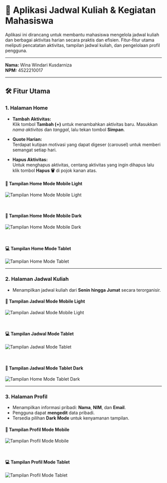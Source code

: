 # 📅 Aplikasi Jadwal Kuliah & Kegiatan Mahasiswa

Aplikasi ini dirancang untuk membantu mahasiswa mengelola jadwal kuliah dan berbagai aktivitas harian secara praktis dan efisien. Fitur-fitur utama meliputi pencatatan aktivitas, tampilan jadwal kuliah, dan pengelolaan profil pengguna.

---

**Nama:** Wina Windari Kusdarniza  
**NPM:** 4522210017

---

## 🛠️ Fitur Utama

### 1. Halaman Home
- **Tambah Aktivitas:**  
  Klik tombol **Tambah (+)** untuk menambahkan aktivitas baru. Masukkan *nama aktivitas* dan *tanggal*, lalu tekan tombol **Simpan**.

- **Quote Harian:**  
  Terdapat kutipan motivasi yang dapat digeser (carousel) untuk memberi semangat setiap hari.

- **Hapus Aktivitas:**  
  Untuk menghapus aktivitas, centang aktivitas yang ingin dihapus lalu klik tombol **Hapus 🗑️** di pojok kanan atas.

#### 📱 Tampilan Home Mode Mobile Light
![Tampilan Home Mode Mobile Light](https://github.com/user-attachments/assets/fed5cb39-ad4f-4009-a395-70dbfb89caf7)

<br/>

#### 🌙 Tampilan Home Mode Mobile Dark
![Tampilan Home Mode Mobile Dark](https://github.com/user-attachments/assets/a2a3c65f-e0fd-4a04-a379-f5b7d282c517)

<br/>

#### 💻 Tampilan Home Mode Tablet
![Tampilan Home Mode Tablet](https://github.com/user-attachments/assets/bcf8d092-b303-41ef-a4db-6466d2e7beb0)

---

### 2. Halaman Jadwal Kuliah
- Menampilkan jadwal kuliah dari **Senin hingga Jumat** secara terorganisir.

#### 📱 Tampilan Jadwal Mode Mobile Light
![Tampilan Jadwal Mode Mobile Light](https://github.com/user-attachments/assets/3e916fb0-8b92-4455-9bc6-d8c15fb0bcf7)

<br/>

#### 💻 Tampilan Jadwal Mode Tablet
![Tampilan Jadwal Mode Tablet](https://github.com/user-attachments/assets/26388a7e-bcc3-4002-8ef1-9cd36e5acf70)

<br/>

#### 🌙 Tampilan Jadwal Mode Tablet Dark
![Tampilan Home Mode Tablet Dark](https://github.com/user-attachments/assets/a141614c-e356-4050-ac17-cd5706fdee3c)

---

### 3. Halaman Profil
- Menampilkan informasi pribadi: **Nama**, **NIM**, dan **Email**.
- Pengguna dapat **mengedit** data pribadi.
- Tersedia pilihan **Dark Mode** untuk kenyamanan tampilan.

#### 📱 Tampilan Profil Mode Mobile
![Tampilan Profil Mode Mobile](https://github.com/user-attachments/assets/c9757d0b-2823-4b83-837b-ac639f2ff588)

<br/>

#### 💻 Tampilan Profil Mode Tablet
![Tampilan Profil Mode Tablet](https://github.com/user-attachments/assets/47bb2b23-2d10-4e8b-ac5c-5c8c00e4c492)
